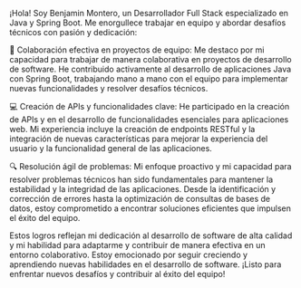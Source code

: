 ¡Hola! Soy Benjamin Montero, un Desarrollador Full Stack especializado en Java y Spring Boot. Me enorgullece trabajar en equipo y abordar desafíos técnicos con pasión y dedicación:

🚀 Colaboración efectiva en proyectos de equipo:
Me destaco por mi capacidad para trabajar de manera colaborativa en proyectos de desarrollo de software. He contribuido activamente al desarrollo de aplicaciones Java con Spring Boot, trabajando mano a mano con el equipo para implementar nuevas funcionalidades y resolver desafíos técnicos.

💻 Creación de APIs y funcionalidades clave:
He participado en la creación de APIs y en el desarrollo de funcionalidades esenciales para aplicaciones web. Mi experiencia incluye la creación de endpoints RESTful y la integración de nuevas características para mejorar la experiencia del usuario y la funcionalidad general de las aplicaciones.

🔍 Resolución ágil de problemas:
Mi enfoque proactivo y mi capacidad para resolver problemas técnicos han sido fundamentales para mantener la estabilidad y la integridad de las aplicaciones. Desde la identificación y corrección de errores hasta la optimización de consultas de bases de datos, estoy comprometido a encontrar soluciones eficientes que impulsen el éxito del equipo.

Estos logros reflejan mi dedicación al desarrollo de software de alta calidad y mi habilidad para adaptarme y contribuir de manera efectiva en un entorno colaborativo. Estoy emocionado por seguir creciendo y aprendiendo nuevas habilidades en el desarrollo de software. ¡Listo para enfrentar nuevos desafíos y contribuir al éxito del equipo!
